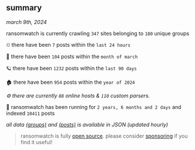 
## summary
_march 9th, 2024_

ransomwatch is currently crawling `347` sites belonging to `180` unique groups

⏲ there have been `7` posts within the `last 24 hours`

🦈 there have been `104` posts within the `month of march`

🪐 there have been `1232` posts within the `last 90 days`

🏚 there have been `954` posts within the `year of 2024`

_⚙️ there are currently `88` online hosts & `110` custom parsers._

🦕 ransomwatch has been running for `2 years, 6 months and 2 days` and indexed `10411` posts

_all data  [(groups)](http://ransomwhat.telemetry.ltd/groups) and [(posts)](http://ransomwhat.telemetry.ltd/posts) is available in JSON (updated hourly)_

> ransomwatch is fully [open source](https://github.com/joshhighet/ransomwatch#ransomwatch--). please consider [sponsoring](https://github.com/sponsors/joshhighet) if you find it useful!
